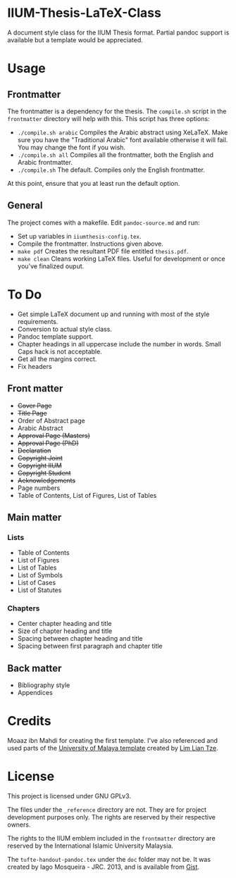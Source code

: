 # IIUM-Thesis-LaTeX-Class

A document style class for the IIUM Thesis format.
Partial pandoc support is available but a template would be appreciated.

# Usage

## Frontmatter

The frontmatter is a dependency for the thesis. The `compile.sh` script in the
`frontmatter` directory will help with this. This script has three options:

- `./compile.sh arabic` Compiles the Arabic abstract using XeLaTeX. Make sure you
  have the "Traditional Arabic" font available otherwise it will fail. You may change
  the font if you wish.
- `./compile.sh all` Compiles all the frontmatter, both the English and Arabic frontmatter.
- `./compile.sh` The default. Compiles only the English frontmatter.

At this point, ensure that you at least run the default option.

## General

The project comes with a makefile. Edit `pandoc-source.md` and run:

- Set up variables in `iiumthesis-config.tex`.
- Compile the frontmatter. Instructions given above.
- `make pdf` Creates the resultant PDF file entitled `thesis.pdf`.
- `make clean` Cleans working LaTeX files. Useful for development or once you've finalized ouput.

# To Do

- Get simple LaTeX document up and running with most of the style requirements.
- Conversion to actual style class.
- Pandoc template support.
- Chapter headings in all uppercase include the number in words. Small Caps hack is not acceptable.
- Get all the margins correct.
- Fix headers

## Front matter

- ~~Cover Page~~
- ~~Title Page~~
- Order of Abstract page
- Arabic Abstract
- ~~Approval Page (Masters)~~
- ~~Approval Page (PhD)~~
- ~~Declaration~~
- ~~Copyright Joint~~
- ~~Copyright IIUM~~
- ~~Copyright Student~~
- ~~Acknowledgements~~
- Page numbers
- Table of Contents, List of Figures, List of Tables

## Main matter

### Lists

- Table of Contents
- List of Figures
- List of Tables
- List of Symbols
- List of Cases
- List of Statutes

### Chapters

- Center chapter heading and title
- Size of chapter heading and title
- Spacing between chapter heading and title
- Spacing between first paragraph and chapter title

## Back matter

- Bibliography style
- Appendices

# Credits

Moaaz ibn Mahdi for creating the first template. I've also referenced and used parts of the [University of Malaya template](http://liantze.penguinattack.org/latextypesetting.html#umalayathesis) created by [Lim Lian Tze](http://liantze.penguinattack.org/).

# License

This project is licensed under GNU GPLv3.

The files under the `_reference` directory are not.
They are for project development purposes only.
The rights are reserved by their respective owners.

The rights to the IIUM emblem included in the `frontmatter` directory are
reserved by the International Islamic University Malaysia.

The `tufte-handout-pandoc.tex` under the `doc` folder may not be. It was created by Iago Mosqueira - JRC. 2013, and is available from [Gist](https://gist.github.com/reinholdsson/7426608/566d8104363cd2fef2d6dd50e90aceab377b4a45#file-tufte-handout-template).
